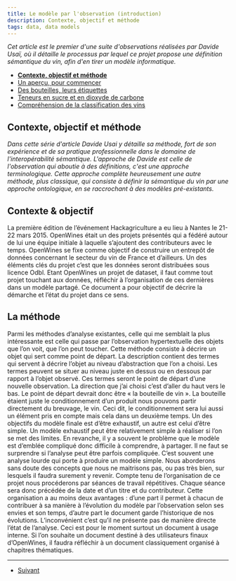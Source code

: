```yaml
---
title: Le modèle par l'observation (introduction)
description: Contexte, objectif et méthode
tags: data, data models
---
```


_Cet article est le premier d'une suite d'observations réalisées par Davide Usaï, où il détaille le processus 
par lequel ce projet propose une définition sémantique du vin, afin d'en tirer un modèle informatique._

- __[Contexte, objectif et méthode](le-modele-par-l-observation-0.html)__
- [Un aperçu, pour commencer](le-modele-par-l-observation-1.html)
- [Des bouteilles, leurs étiquettes](le-modele-par-l-observation-2.html)
- [Teneurs en sucre et en dioxyde de carbone](le-modele-par-l-observation-3.html)
- [Compréhension de la classification des vins](le-modele-par-l-observation-4.html)


## Contexte, objectif et méthode

_Dans cette série d'article Davide Usai y détaille sa méthode, fort de son expérience et de sa pratique professionnelle
dans le domaine de l'interopérabilité sémantique. L'approche de Davide est celle de l'observation qui aboutie à des définitions, 
c'est une approche terminologique. Cette approche complète heureusement une autre méthode, plus classique,
qui consiste à définir la sémantique du vin par une approche ontologique, en se raccrochant à des modèles pré-existants._

## Contexte & objectif

La première édition de l’événement Hackagriculture a eu lieu à Nantes le 21-22 mars 2015. OpenWines était un des projets présentés qui a fédéré autour de lui une équipe initiale à laquelle s’ajoutent des contributeurs avec le temps. OpenWines se fixe comme objectif de construire un entrepôt de données concernant le secteur du vin de France et d’ailleurs. Un des éléments clés du projet c’est que les données seront distribuées sous licence Odbl.
Etant OpenWines un projet de dataset, il faut comme tout projet touchant aux données, réfléchir à l’organisation de ces dernières dans un modèle partagé.
Ce document a pour objectif de décrire la démarche et l’état du projet dans ce sens.

## La méthode

Parmi les méthodes d’analyse existantes, celle qui me semblait la plus intéressante est celle qui passe par l’observation hypertextuelle des objets que l’on voit, que l’on peut toucher. Cette méthode consiste à décrire un objet qui sert comme point de départ. La description contient des termes qui servent à décrire  l’objet au niveau d’abstraction que l’on a choisi. Les termes peuvent se situer au niveau juste en dessus ou en dessous par rapport à l’objet observé. Ces termes seront le point de départ d’une nouvelle observation. La direction que j’ai choisi c’est d’aller du haut vers le bas. Le point de départ devrait donc être « la bouteille de vin ». La bouteille étaient juste le conditionnement d’un produit nous pouvons partir directement du breuvage, le vin. Ceci dit, le conditionnement sera lui aussi un élément pris en compte mais cela dans un deuxième temps. 
Un des objectifs du modèle finale est d’être exhaustif, un autre est celui d’être simple. Un modèle exhaustif peut être relativement simple à réaliser si l’on se met des limites. En revanche, il y a souvent le problème que le modèle est d’emblée compliqué donc difficile à comprendre, à partager. Il ne faut se surprendre si l’analyse peut être parfois compliquée. C’est souvent une analyse lourde qui porte à produire un modèle simple.
Nous aborderons sans doute des concepts que nous ne maitrisons pas, ou pas très bien, sur lesquels il faudra surement y revenir. Compte tenu de l’organisation de ce projet nous procéderons par séances de travail répétitives. Chaque séance sera donc précédée de la date et d’un titre et du contributeur. Cette organisation a au moins deux avantages : d’une part il permet à chacun de contribuer à sa manière à l’évolution du modèle par l’observation selon ses envies et son temps, d’autre part le document garde l’historique de nos évolutions. L’inconvénient c’est qu’il ne présente pas de manière directe l’état de l’analyse.
Ceci est pour le moment surtout un document à usage interne. Si l’on souhaite un document destiné à des utilisateurs finaux d’OpenWines, il faudra réfléchir à un document classiquement organisé à chapitres thématiques.

<hr>
<nav>
  <ul class="pager">
    <li class="next"><a href="/posts/le-modele-par-l-observation-1.html">Suivant <span class="glyphicon glyphicon-menu-right"></span></a></li>
  </ul>
</nav>





